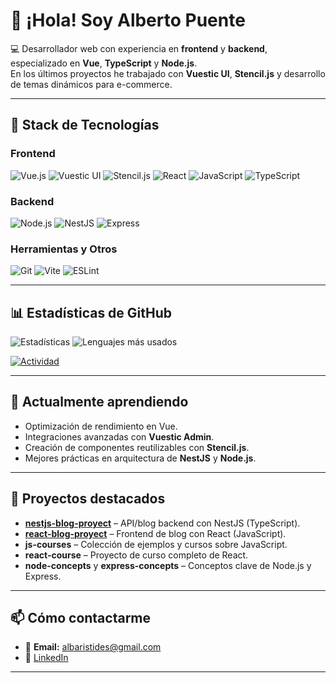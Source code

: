 # 👋 ¡Hola! Soy Alberto Puente

💻 Desarrollador web con experiencia en **frontend** y **backend**, especializado en **Vue**, **TypeScript** y **Node.js**.  
En los últimos proyectos he trabajado con **Vuestic UI**, **Stencil.js** y desarrollo de temas dinámicos para e-commerce.

---

## 🚀 Stack de Tecnologías

### Frontend
![Vue.js](https://img.shields.io/badge/Vue.js-4FC08D?style=for-the-badge&logo=vue.js&logoColor=white)
![Vuestic UI](https://img.shields.io/badge/Vuestic_UI-4FC08D?style=for-the-badge&logo=vuetify&logoColor=white)
![Stencil.js](https://img.shields.io/badge/Stencil.js-000000?style=for-the-badge&logo=stencil&logoColor=white)
![React](https://img.shields.io/badge/React-61DAFB?style=for-the-badge&logo=react&logoColor=black)
![JavaScript](https://img.shields.io/badge/JavaScript-F7E017?style=for-the-badge&logo=javascript&logoColor=black)
![TypeScript](https://img.shields.io/badge/TypeScript-3178C6?style=for-the-badge&logo=typescript&logoColor=white)

### Backend
![Node.js](https://img.shields.io/badge/Node.js-339933?style=for-the-badge&logo=node.js&logoColor=white)
![NestJS](https://img.shields.io/badge/NestJS-E0234E?style=for-the-badge&logo=nestjs&logoColor=white)
![Express](https://img.shields.io/badge/Express-000000?style=for-the-badge&logo=express&logoColor=white)

### Herramientas y Otros
![Git](https://img.shields.io/badge/Git-F05032?style=for-the-badge&logo=git&logoColor=white)
![Vite](https://img.shields.io/badge/Vite-646CFF?style=for-the-badge&logo=vite&logoColor=white)
![ESLint](https://img.shields.io/badge/ESLint-4B32C3?style=for-the-badge&logo=eslint&logoColor=white)

---

## 📊 Estadísticas de GitHub

![Estadísticas](https://github-readme-stats.vercel.app/api?username=aapuentes88&show_icons=true&theme=tokyonight)
![Lenguajes más usados](https://github-readme-stats.vercel.app/api/top-langs/?username=aapuentes88&layout=compact&theme=tokyonight)

[![Actividad](https://github-readme-activity-graph.vercel.app/graph?username=aapuentes88&theme=dracula)](https://github.com/aapuentes88)

---

## 🌱 Actualmente aprendiendo
- Optimización de rendimiento en Vue.
- Integraciones avanzadas con **Vuestic Admin**.
- Creación de componentes reutilizables con **Stencil.js**.
- Mejores prácticas en arquitectura de **NestJS** y **Node.js**.

---

## 📌 Proyectos destacados
- **[nestjs-blog-proyect](https://github.com/aapuentes88/nestjs-blog-proyect)** – API/blog backend con NestJS (TypeScript).
- **[react-blog-proyect](https://github.com/aapuentes88/react-blog-proyect)** – Frontend de blog con React (JavaScript).
- **js-courses** – Colección de ejemplos y cursos sobre JavaScript.
- **react-course** – Proyecto de curso completo de React.
- **node-concepts** y **express-concepts** – Conceptos clave de Node.js y Express.

---

## 📫 Cómo contactarme
- 📧 **Email:** albaristides@gmail.com
- 💼 [LinkedIn](https://www.linkedin.com/in/alberto-puente-gonzalez-26092b158/)

---
